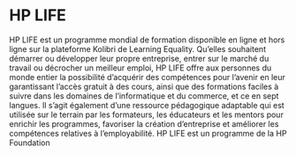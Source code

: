 # HP LIFE
HP LIFE est un programme mondial de formation disponible en ligne et hors ligne sur la plateforme Kolibri de Learning Equality. Qu’elles souhaitent démarrer ou développer leur propre entreprise, entrer sur le marché du travail ou décrocher un meilleur emploi, HP LIFE offre aux personnes du monde entier la possibilité d’acquérir des compétences pour l’avenir en leur garantissant l’accès gratuit à des cours, ainsi que des formations faciles à suivre dans les domaines de l’informatique et du commerce, et ce en sept langues. Il s’agit également d’une ressource pédagogique adaptable qui est utilisée sur le terrain par les formateurs, les éducateurs et les mentors pour enrichir les programmes, favoriser la création d’entreprise et améliorer les compétences relatives à l’employabilité. HP LIFE est un programme de la HP Foundation
